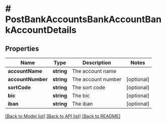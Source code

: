 # # PostBankAccountsBankAccountBankAccountDetails

## Properties

Name | Type | Description | Notes
------------ | ------------- | ------------- | -------------
**accountName** | **string** | The account name |
**accountNumber** | **string** | The account number | [optional]
**sortCode** | **string** | The sort code | [optional]
**bic** | **string** | The bic | [optional]
**iban** | **string** | The iban | [optional]

[[Back to Model list]](../../README.md#models) [[Back to API list]](../../README.md#endpoints) [[Back to README]](../../README.md)
